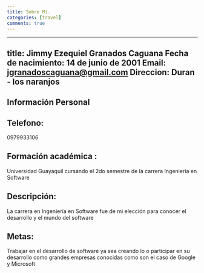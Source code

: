 ```yaml
---
title: Sobre Mi.
categories: [travel]
comments: true
---
```


---
title: Jimmy Ezequiel Granados Caguana
Fecha de nacimiento: 14 de junio de 2001
Email:  jgranadoscaguana@gmail.com
Direccion: Duran - los naranjos
---

## Información Personal

## Telefono: 
0979933106
## Formación académica : 
Universidad Guayaquil cursando el 2do semestre de la carrera Ingeniería en Software

## Descripción:
La carrera en Ingeniería en Software fue de mi elección para conocer el desarrollo y el mundo del software
## Metas:
Trabajar en el desarrollo de software ya sea creando lo o participar en su desarrollo como grandes empresas conocidas como son el caso de Google y Microsoft
